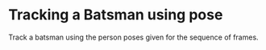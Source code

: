 # Tracking a Batsman using pose

Track a batsman using the person poses given for the sequence of frames.
